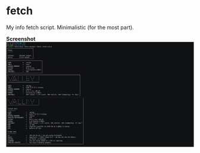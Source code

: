 # fetch
My info fetch script. Minimalistic (for the most part).

**Screenshot**
![Overview](scrot.png?raw=true "Overview")
